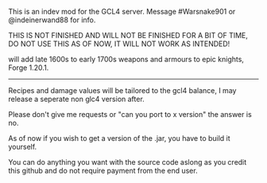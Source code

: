 This is an indev mod for the GCL4 server. Message #Warsnake901 or @indeinerwand88 for info.

THIS IS NOT FINISHED AND WILL NOT BE FINISHED FOR A BIT OF TIME, DO NOT USE THIS AS OF NOW, IT WILL NOT WORK AS INTENDED!

will add late 1600s to early 1700s weapons and armours to epic knights, Forge 1.20.1.

------------------------------------------------------------------

Recipes and damage values will be tailored to the gcl4 balance, I may release a seperate non glc4 version after. 

Please don't give me requests or "can you port to x version" the answer is no.

As of now if you wish to get a version of the .jar, you have to build it yourself.

You can do anything you want with the source code aslong as you credit this github and do not require payment from the end user.
